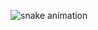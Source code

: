 ![snake animation](https://github.com/<yellowcatx>/<yellowcatx>/blob/output/github-contribution-grid-snake2.svg)
